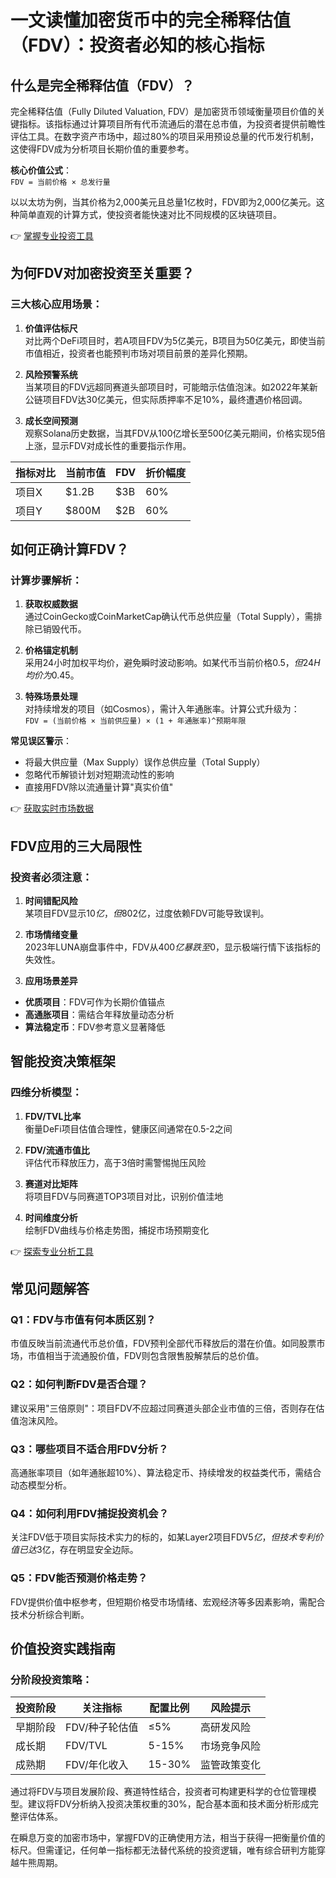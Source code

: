 # 一文读懂加密货币中的完全稀释估值（FDV）：投资者必知的核心指标

## 什么是完全稀释估值（FDV）？

完全稀释估值（Fully Diluted Valuation, FDV）是加密货币领域衡量项目价值的关键指标。该指标通过计算项目所有代币流通后的潜在总市值，为投资者提供前瞻性评估工具。在数字资产市场中，超过80%的项目采用预设总量的代币发行机制，这使得FDV成为分析项目长期价值的重要参考。

**核心价值公式**：  
`FDV = 当前价格 × 总发行量`  

以以太坊为例，当其价格为2,000美元且总量1亿枚时，FDV即为2,000亿美元。这种简单直观的计算方式，使投资者能快速对比不同规模的区块链项目。

👉 [掌握专业投资工具](https://bit.ly/okx_welcome)

## 为何FDV对加密投资至关重要？

### 三大核心应用场景：
1. **价值评估标尺**  
对比两个DeFi项目时，若A项目FDV为5亿美元，B项目为50亿美元，即使当前市值相近，投资者也能预判市场对项目前景的差异化预期。

2. **风险预警系统**  
当某项目的FDV远超同赛道头部项目时，可能暗示估值泡沫。如2022年某新公链项目FDV达30亿美元，但实际质押率不足10%，最终遭遇价格回调。

3. **成长空间预测**  
观察Solana历史数据，当其FDV从100亿增长至500亿美元期间，价格实现5倍上涨，显示FDV对成长性的重要指示作用。

| 指标对比 | 当前市值 | FDV | 折价幅度 |
|---------|----------|-----|----------|
| 项目X   | $1.2B    | $3B | 60%      |
| 项目Y   | $800M    | $2B | 60%      |

## 如何正确计算FDV？

### 计算步骤解析：
1. **获取权威数据**  
通过CoinGecko或CoinMarketCap确认代币总供应量（Total Supply），需排除已销毁代币。

2. **价格锚定机制**  
采用24小时加权平均价，避免瞬时波动影响。如某代币当前价格$0.5，但24H均价为$0.45。

3. **特殊场景处理**  
对持续增发的项目（如Cosmos），需计入年通胀率。计算公式升级为：  
`FDV = (当前价格 × 当前供应量) × (1 + 年通胀率)^预期年限`

**常见误区警示**：  
- 将最大供应量（Max Supply）误作总供应量（Total Supply）  
- 忽略代币解锁计划对短期流动性的影响  
- 直接用FDV除以流通量计算"真实价值"

👉 [获取实时市场数据](https://bit.ly/okx_welcome)

## FDV应用的三大局限性

### 投资者必须注意：
1. **时间错配风险**  
某项目FDV显示$10亿，但80%代币处于3年锁定期。此时实际流通市值仅$2亿，过度依赖FDV可能导致误判。

2. **市场情绪变量**  
2023年LUNA崩盘事件中，FDV从$400亿暴跌至$0，显示极端行情下该指标的失效性。

3. **应用场景差异**  
- **优质项目**：FDV可作为长期价值锚点  
- **高通胀项目**：需结合年释放量动态分析  
- **算法稳定币**：FDV参考意义显著降低  

## 智能投资决策框架

### 四维分析模型：
1. **FDV/TVL比率**  
衡量DeFi项目估值合理性，健康区间通常在0.5-2之间

2. **FDV/流通市值比**  
评估代币释放压力，高于3倍时需警惕抛压风险

3. **赛道对比矩阵**  
将项目FDV与同赛道TOP3项目对比，识别价值洼地

4. **时间维度分析**  
绘制FDV曲线与价格走势图，捕捉市场预期变化

👉 [探索专业分析工具](https://bit.ly/okx_welcome)

## 常见问题解答

### Q1：FDV与市值有何本质区别？
市值反映当前流通代币总价值，FDV预判全部代币释放后的潜在价值。如同股票市场，市值相当于流通股价值，FDV则包含限售股解禁后的总价值。

### Q2：如何判断FDV是否合理？
建议采用"三倍原则"：项目FDV不应超过同赛道头部企业市值的三倍，否则存在估值泡沫风险。

### Q3：哪些项目不适合用FDV分析？
高通胀率项目（如年通胀超10%）、算法稳定币、持续增发的权益类代币，需结合动态模型分析。

### Q4：如何利用FDV捕捉投资机会？
关注FDV低于项目实际技术实力的标的，如某Layer2项目FDV$5亿，但技术专利价值已达$3亿，存在明显安全边际。

### Q5：FDV能否预测价格走势？
FDV提供价值中枢参考，但短期价格受市场情绪、宏观经济等多因素影响，需配合技术分析综合判断。

## 价值投资实践指南

### 分阶段投资策略：
| 投资阶段 | 关注指标 | 配置比例 | 风险提示 |
|---------|----------|----------|----------|
| 早期阶段 | FDV/种子轮估值 | ≤5% | 高研发风险 |
| 成长期 | FDV/TVL | 5-15% | 市场竞争风险 |
| 成熟期 | FDV/年化收入 | 15-30% | 监管政策变化 |

通过将FDV与项目发展阶段、赛道特性结合，投资者可构建更科学的仓位管理模型。建议将FDV分析纳入投资决策权重的30%，配合基本面和技术面分析形成完整评估体系。

在瞬息万变的加密市场中，掌握FDV的正确使用方法，相当于获得一把衡量价值的标尺。但需谨记，任何单一指标都无法替代系统的投资逻辑，唯有综合研判方能穿越牛熊周期。